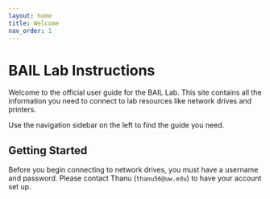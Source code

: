 ```yaml
---
layout: home
title: Welcome
nav_order: 1
---
```


# BAIL Lab Instructions

Welcome to the official user guide for the BAIL Lab. This site contains all the information you need to connect to lab resources like network drives and printers.

Use the navigation sidebar on the left to find the guide you need.

## Getting Started

Before you begin connecting to network drives, you must have a username and password. Please contact Thanu (`thanu56@uw.edu`) to have your account set up.
